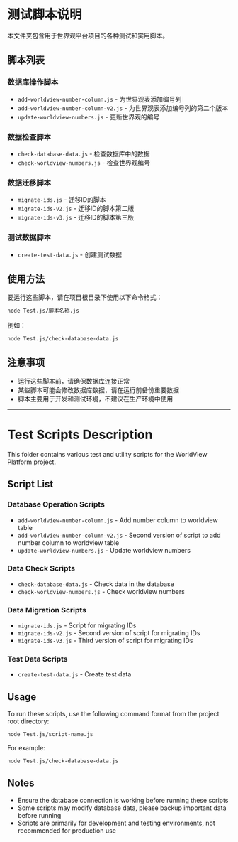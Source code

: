 # 测试脚本说明

本文件夹包含用于世界观平台项目的各种测试和实用脚本。

## 脚本列表

### 数据库操作脚本

- `add-worldview-number-column.js` - 为世界观表添加编号列
- `add-worldview-number-column-v2.js` - 为世界观表添加编号列的第二个版本
- `update-worldview-numbers.js` - 更新世界观的编号

### 数据检查脚本

- `check-database-data.js` - 检查数据库中的数据
- `check-worldview-numbers.js` - 检查世界观编号

### 数据迁移脚本

- `migrate-ids.js` - 迁移ID的脚本
- `migrate-ids-v2.js` - 迁移ID的脚本第二版
- `migrate-ids-v3.js` - 迁移ID的脚本第三版

### 测试数据脚本

- `create-test-data.js` - 创建测试数据

## 使用方法

要运行这些脚本，请在项目根目录下使用以下命令格式：

```bash
node Test.js/脚本名称.js
```

例如：
```bash
node Test.js/check-database-data.js
```

## 注意事项

- 运行这些脚本前，请确保数据库连接正常
- 某些脚本可能会修改数据库数据，请在运行前备份重要数据
- 脚本主要用于开发和测试环境，不建议在生产环境中使用

---

# Test Scripts Description

This folder contains various test and utility scripts for the WorldView Platform project.

## Script List

### Database Operation Scripts

- `add-worldview-number-column.js` - Add number column to worldview table
- `add-worldview-number-column-v2.js` - Second version of script to add number column to worldview table
- `update-worldview-numbers.js` - Update worldview numbers

### Data Check Scripts

- `check-database-data.js` - Check data in the database
- `check-worldview-numbers.js` - Check worldview numbers

### Data Migration Scripts

- `migrate-ids.js` - Script for migrating IDs
- `migrate-ids-v2.js` - Second version of script for migrating IDs
- `migrate-ids-v3.js` - Third version of script for migrating IDs

### Test Data Scripts

- `create-test-data.js` - Create test data

## Usage

To run these scripts, use the following command format from the project root directory:

```bash
node Test.js/script-name.js
```

For example:
```bash
node Test.js/check-database-data.js
```

## Notes

- Ensure the database connection is working before running these scripts
- Some scripts may modify database data, please backup important data before running
- Scripts are primarily for development and testing environments, not recommended for production use